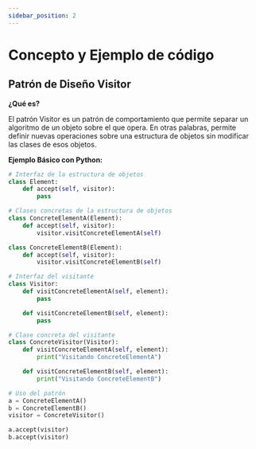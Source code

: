 ```yaml
---
sidebar_position: 2
---
```

# Concepto y Ejemplo de código 
## Patrón de Diseño Visitor

**¿Qué es?**

El patrón Visitor es un patrón de comportamiento que permite separar un algoritmo de un objeto sobre el que opera. En otras palabras, permite definir nuevas operaciones sobre una estructura de objetos sin modificar las clases de esos objetos.



**Ejemplo Básico con Python:**

```python
# Interfaz de la estructura de objetos
class Element:
    def accept(self, visitor):
        pass

# Clases concretas de la estructura de objetos
class ConcreteElementA(Element):
    def accept(self, visitor):
        visitor.visitConcreteElementA(self)

class ConcreteElementB(Element):
    def accept(self, visitor):
        visitor.visitConcreteElementB(self)

# Interfaz del visitante
class Visitor:
    def visitConcreteElementA(self, element):
        pass

    def visitConcreteElementB(self, element):
        pass

# Clase concreta del visitante
class ConcreteVisitor(Visitor):
    def visitConcreteElementA(self, element):
        print("Visitando ConcreteElementA")

    def visitConcreteElementB(self, element):
        print("Visitando ConcreteElementB")

# Uso del patrón
a = ConcreteElementA()
b = ConcreteElementB()
visitor = ConcreteVisitor()

a.accept(visitor)
b.accept(visitor)

